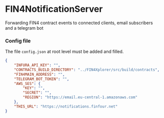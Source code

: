 # FIN4NotificationServer
Forwarding FIN4 contract events to connected clients, email subscribers and a telegram bot

### Config file

The file `config.json` at root level must be added and filled.

```json
{
    "INFURA_API_KEY": "",
    "CONTRACTS_BUILD_DIRECTORY": "../FIN4Xplorer/src/build/contracts",
    "FIN4MAIN_ADDRESS": "",
    "TELEGRAM_BOT_TOKEN": "",
    "AWS_SES": {
        "KEY": "",
        "SECRET": "",
        "REGION": "https://email.eu-central-1.amazonaws.com"
    },
    "THIS_URL": "https://notifications.finfour.net"
}
```

